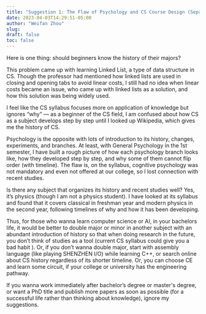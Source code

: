 ```yaml
---
title: "Suggestion 1: The Flaw of Psychology and CS Course Design (Separately)"
date: 2023-04-03T14:29:51-05:00
author: "Weifan Zhou"
slug:
draft: false
toc: false
---
```

<p>Here is one thing: should beginners know the history of their majors?</p>
<p>This problem came up with learning Linked List, a type of data structure in CS. Though the professor had mentioned how linked lists are used in closing and opening tabs to avoid linear costs, I still had no idea when linear costs became an issue, who came up with linked lists as a solution, and how this solution was being widely used. </p>
<p>I feel like the CS syllabus focuses more on application of knowledge but ignores “why” — as a beginner of the CS field, I am confused about how CS as a subject develops step by step until I looked up Wikipedia, which gives me the history of CS.</p>
<p>Psychology is the opposite with lots of introduction to its history, changes, experiments, and branches. At least, with General Psychology in the 1st semester, I have built a rough picture of how each psychology branch looks like, how they developed step by step, and why some of them cannot flip order (with timeline). The flaw is, on the syllabus, cognitive psychology was not mandatory and even not offered at our college, so I lost connection with recent studies.</p>
<p>Is there any subject that organizes its history and recent studies well? Yes, it’s physics (though I am not a physics student). I have looked at its syllabus and found that it covers classical in freshman year and modern physics in the second year, following timelines of why and how it has been developing.</p>
<p>Thus, for those who wanna learn computer science or AI, in your bachelors life, it would be better to double major or minor in another subject with an abundant introduction of history so that when doing research in the future, you don’t think of studies as a tool (current CS syllabus could give you a bad habit ). Or, if you don’t wanna double major, start with assembly language (like playing SHENZHEN I/O) while learning C++, or search online about CS history regardless of its shorter timeline. Or, you can choose CE and learn some circuit, if your college or university has the engineering pathway.</p>
<p>If you wanna work immediately after bachelor’s degree or master's degree, or want a PhD title and publish more papers as soon as possible (for a successful life rather than thinking about knowledge), ignore my suggestions.</p>